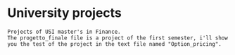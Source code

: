 # University projects
    Projects of USI master's in Finance.
    The progetto_finale file is a project of the first semester, i'll show you the test of the project in the text file named "Option_pricing".
    
